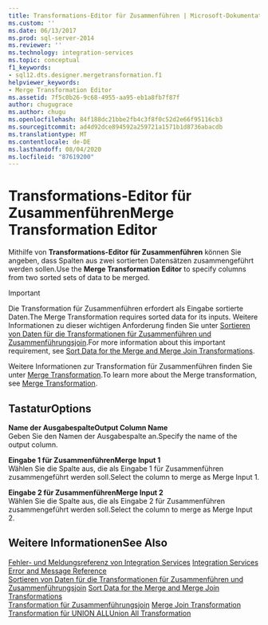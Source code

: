 ```yaml
---
title: Transformations-Editor für Zusammenführen | Microsoft-Dokumentation
ms.custom: ''
ms.date: 06/13/2017
ms.prod: sql-server-2014
ms.reviewer: ''
ms.technology: integration-services
ms.topic: conceptual
f1_keywords:
- sql12.dts.designer.mergetransformation.f1
helpviewer_keywords:
- Merge Transformation Editor
ms.assetid: 7f5c0b26-9c68-4955-aa95-eb1a8fb7f87f
author: chugugrace
ms.author: chugu
ms.openlocfilehash: 84f188dc21bbe2fb4c3f8f0c52d2e66f95116cb3
ms.sourcegitcommit: ad4d92dce894592a259721a1571b1d8736abacdb
ms.translationtype: MT
ms.contentlocale: de-DE
ms.lasthandoff: 08/04/2020
ms.locfileid: "87619200"
---
```

# <a name="merge-transformation-editor"></a><span data-ttu-id="7fe5d-102">Transformations-Editor für Zusammenführen</span><span class="sxs-lookup"><span data-stu-id="7fe5d-102">Merge Transformation Editor</span></span>
  <span data-ttu-id="7fe5d-103">Mithilfe von **Transformations-Editor für Zusammenführen** können Sie angeben, dass Spalten aus zwei sortierten Datensätzen zusammengeführt werden sollen.</span><span class="sxs-lookup"><span data-stu-id="7fe5d-103">Use the **Merge Transformation Editor** to specify columns from two sorted sets of data to be merged.</span></span>  
  
> [!IMPORTANT]  
>  <span data-ttu-id="7fe5d-104">Die Transformation für Zusammenführen erfordert als Eingabe sortierte Daten.</span><span class="sxs-lookup"><span data-stu-id="7fe5d-104">The Merge Transformation requires sorted data for its inputs.</span></span> <span data-ttu-id="7fe5d-105">Weitere Informationen zu dieser wichtigen Anforderung finden Sie unter [Sortieren von Daten für die Transformationen für Zusammenführen und Zusammenführungsjoin](data-flow/transformations/sort-data-for-the-merge-and-merge-join-transformations.md).</span><span class="sxs-lookup"><span data-stu-id="7fe5d-105">For more information about this important requirement, see [Sort Data for the Merge and Merge Join Transformations](data-flow/transformations/sort-data-for-the-merge-and-merge-join-transformations.md).</span></span>  
  
 <span data-ttu-id="7fe5d-106">Weitere Informationen zur Transformation für Zusammenführen finden Sie unter [Merge Transformation](data-flow/transformations/merge-transformation.md).</span><span class="sxs-lookup"><span data-stu-id="7fe5d-106">To learn more about the Merge transformation, see [Merge Transformation](data-flow/transformations/merge-transformation.md).</span></span>  
  
## <a name="options"></a><span data-ttu-id="7fe5d-107">Tastatur</span><span class="sxs-lookup"><span data-stu-id="7fe5d-107">Options</span></span>  
 <span data-ttu-id="7fe5d-108">**Name der Ausgabespalte**</span><span class="sxs-lookup"><span data-stu-id="7fe5d-108">**Output Column Name**</span></span>  
 <span data-ttu-id="7fe5d-109">Geben Sie den Namen der Ausgabespalte an.</span><span class="sxs-lookup"><span data-stu-id="7fe5d-109">Specify the name of the output column.</span></span>  
  
 <span data-ttu-id="7fe5d-110">**Eingabe 1 für Zusammenführen**</span><span class="sxs-lookup"><span data-stu-id="7fe5d-110">**Merge Input 1**</span></span>  
 <span data-ttu-id="7fe5d-111">Wählen Sie die Spalte aus, die als Eingabe 1 für Zusammenführen zusammengeführt werden soll.</span><span class="sxs-lookup"><span data-stu-id="7fe5d-111">Select the column to merge as Merge Input 1.</span></span>  
  
 <span data-ttu-id="7fe5d-112">**Eingabe 2 für Zusammenführen**</span><span class="sxs-lookup"><span data-stu-id="7fe5d-112">**Merge Input 2**</span></span>  
 <span data-ttu-id="7fe5d-113">Wählen Sie die Spalte aus, die als Eingabe 2 für Zusammenführen zusammengeführt werden soll.</span><span class="sxs-lookup"><span data-stu-id="7fe5d-113">Select the column to merge as Merge Input 2.</span></span>  
  
## <a name="see-also"></a><span data-ttu-id="7fe5d-114">Weitere Informationen</span><span class="sxs-lookup"><span data-stu-id="7fe5d-114">See Also</span></span>  
 <span data-ttu-id="7fe5d-115">[Fehler- und Meldungsreferenz von Integration Services](../../2014/integration-services/integration-services-error-and-message-reference.md) </span><span class="sxs-lookup"><span data-stu-id="7fe5d-115">[Integration Services Error and Message Reference](../../2014/integration-services/integration-services-error-and-message-reference.md) </span></span>  
 <span data-ttu-id="7fe5d-116">[Sortieren von Daten für die Transformationen für Zusammenführen und Zusammenführungsjoin](data-flow/transformations/sort-data-for-the-merge-and-merge-join-transformations.md) </span><span class="sxs-lookup"><span data-stu-id="7fe5d-116">[Sort Data for the Merge and Merge Join Transformations](data-flow/transformations/sort-data-for-the-merge-and-merge-join-transformations.md) </span></span>  
 <span data-ttu-id="7fe5d-117">[Transformation für Zusammenführungsjoin](data-flow/transformations/merge-join-transformation.md) </span><span class="sxs-lookup"><span data-stu-id="7fe5d-117">[Merge Join Transformation](data-flow/transformations/merge-join-transformation.md) </span></span>  
 [<span data-ttu-id="7fe5d-118">Transformation für UNION ALL</span><span class="sxs-lookup"><span data-stu-id="7fe5d-118">Union All Transformation</span></span>](data-flow/transformations/union-all-transformation.md)  
  
  
